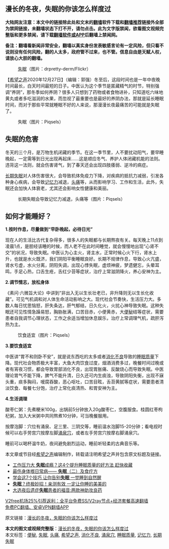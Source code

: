  <h2>漫长的冬夜，失眠的你该怎么样度过</h2> <p class="notice"><b>大陆网友注意：本文中的链接除此处和文末的<a href="https://github.com/bannedbook/fanqiang" >翻墙</a>软件下载和<a href="https://github.com/killgcd/justmysocks/blob/master/README.md">翻墙推荐</a>链接外全部为禁网链接，未翻墙状态下打不开，请勿点击。此为文字版禁闻，欲看图文视频完整版和更多禁闻，请下载<a href="https://github.com/bannedbook/fanqiang">翻墙软件或APP</a>后翻墙上禁闻网。</p><p>备注：翻墙看新闻非常安全，翻墙以真实身份发表敏感言论有一定风险，但只看不说则没有任何风险，翻的人太多，政府管不过来，也不管。信息自由是天赋人权，请放心大胆的翻墙。</b></p>  <div class="entry"> <figure><figcaption><a href="https://www.bannedbook.org/bnews/tag/%e5%a4%b1%e7%9c%a0/" class="st_tag internal_tag" rel="tag" title="标签 失眠 下的日志">失眠</a>（图片：drpretty-derm/Flickr）</figcaption></figure> <p>【<span class='wp_keywordlink_affiliate'><a href="https://www.soundofhope.org" title="希望之声" target="_blank">希望之声</a></span>2020年12月27日】（编辑：郭强）冬至后，这段时间也是一年中夜晚时间最长，白天时间最短的日子。中医认为这个季节是匿藏精气的时节，特别强调“养阴”，那冬季如何养阴？很多人只想到了药物或者食物进补，只知道吃六味地黄丸或者多吃滋润的水果，而忽视了最重要也是最好的养阴办法，那就是延长睡眠时间，而对于那些平常就睡眠不好的人来说，那漫漫长夜最痛苦的可能就是失眠了。</p> <figure><figcaption>失眠（图片：Piqsels）</figcaption></figure> <h2>失眠的危害</h2> <p>冬天的三个月，是万物生机闭藏的季节。在这一季节里，人不要扰动阳气，要早睡晚起，一定需等到日光出现再起床……这是顺应冬气、养护人体闭藏机能的法则。违背这一法则，就会伤害肾气，到了春天还会出现四肢痿弱、逆冷的病症。</p> <p><a href="https://www.bannedbook.org/bnews/tag/%E9%95%BF%E6%9C%9F%E5%A4%B1%E7%9C%A0/" class="st_tag internal_tag" rel="tag" title="标签 长期失眠 下的日志">长期失眠</a>对人体伤害很大，会导致机体免疫力下降，对疾病的抵抗力减弱，引发各种身心疾病，会导致<a href="https://www.bannedbook.org/bnews/tag/%e8%ae%b0%e5%bf%86%e5%8a%9b/" class="st_tag internal_tag" rel="tag" title="标签 记忆力 下的日志">记忆力</a>减退，<a href="https://www.bannedbook.org/bnews/tag/%e5%a4%b4%e7%97%9b/" class="st_tag internal_tag" rel="tag" title="标签 头痛 下的日志">头痛</a>等，从而影响学习、工作和生活，此外，失眠还会加快人体衰老，尤其还会影响女性健康和美丽。</p>  <figure><figcaption>长期失眠会导致记忆力减退，头痛等（图片：Piqsels）</figcaption></figure> <h2>如何才能睡好？</h2> <p><strong>1.按时作息，尽量做到“早卧晚起，必待日光”</strong></p> <p>现在人的生活比古代复杂得多，很多人的失眠都与长期熬夜有关。每天晚上11点到凌晨1点，是胆经该睡的时候，而人老不在此时间睡觉，就会慢慢地出现“心肾不交”的状况，导致失眠。中医认为心主火，肾主水，正常时候心火下行，肾水上升，也就是水火既济，我们阴阳平衡睡眠良好。长期不规律作息，导致心火亢盛，肾水亏虚，水火分离，阴阳失调，出现心悸失眠，虚烦神疲，梦遗健忘，头晕耳鸣，手足心热，口舌生疮，舌红少苔等症状，治疗上常滋阴降火，养心安神为主。</p> <p><strong>2.调节情志，放松身体</strong></p>  <p>《素问·六微旨大论》中讲到“非出入无以生长壮老已，非升降则无以生长化收藏”。可见气机调和对人体生命活动影响之大。现代社会节奏快，生活压力大。多数人每日忧思恼怒，肝失条达，肝气郁结，日久化火，火扰心神导致失眠。这种失眠还可见性情急躁易怒，胸胁胀满，口苦目赤，小便黄赤，大<a href="https://www.bannedbook.org/bnews/tag/%e4%be%bf%e7%a7%98/" class="st_tag internal_tag" rel="tag" title="标签 便秘 下的日志">便秘</a>结等症状，需要患者自我调节心理状态，工作之余适当增加休息娱乐，治疗上常调理气机，疏肝泻热为主。</p> <figure><figcaption>饮食适宜（图片：Piqsels）</figcaption></figure> <p><strong>3.要饮食适宜</strong></p> <p>中医讲“胃不和则卧不安”，就是说东西吃的太多或者<a href="https://www.bannedbook.org/bnews/tag/%E6%B6%88%E5%8C%96%E4%B8%8D%E8%89%AF/" class="st_tag internal_tag" rel="tag" title="标签 消化不良 下的日志">消化不良</a>导致的<a href="https://www.bannedbook.org/bnews/tag/%E7%9D%A1%E7%9C%A0%E8%B4%A8%E9%87%8F/" class="st_tag internal_tag" rel="tag" title="标签 睡眠质量 下的日志">睡眠质量</a>下降。现代社会物质极大丰富，大鱼大肉饮食过度，烟酒消费多过，晚餐时间过晚或者有宵夜习惯，都会导致胃部消化不良，出现胃胀痛、反酸烧心而导致失眠。中医理论胃气不能下降，脾气不能升清，日久还可内生痰浊，导致阴阳失衡，出现不寐头重，痰多胸闷，嗳腐吞酸，恶心呕吐，口苦目眩，舌苔黄腻等症状，需要患者清淡饮食、每餐七分饱，治疗上常化痰清热、和胃安神为主。</p>  <p><strong>4.生活调理</strong></p> <p>酸枣仁粥：先煮粳米100g，出锅前5分钟放入20g酸枣仁，空腹服食。桂圆红枣枸杞粥，加入大米粥中共同熬煮10分钟，可当晚餐服用。</p> <p>按摩泡脚：穴位有涌泉、足三里、三阴交等，睡前温水泡脚15-20分钟；看电视时候可以右手劳宫穴按摩左脚<a href="https://www.bannedbook.org/bnews/tag/%E6%B6%8C%E6%B3%89%E7%A9%B4/" class="st_tag internal_tag" rel="tag" title="标签 涌泉穴 下的日志">涌泉穴</a>，或者左手劳宫穴按摩右脚涌泉穴。</p>  <p>睡前可以喝杯温牛奶，夜间避免剧烈运动，睡前听轻柔的古典音乐等。</p> <p>本文章或节目经<a href="https://www.bannedbook.org/bnews/tag/%e5%b8%8c%e6%9c%9b%e4%b9%8b%e5%a3%b0/" class="st_tag internal_tag" rel="tag" title="标签 希望之声 下的日志">希望之声</a>编辑制作，转载请注明希望之声并包含原文标题及链接。</p> <ul class='op-related-articles' title='相关阅读'> <li><a href='https://www.bannedbook.org/bnews/health/20201227/1455779.html' target='_blank'>工作压力大 <b>失眠</b>成瘾？这4个提升睡眠质量的好方法 赶快收藏</a></li> <li><a href='https://www.bannedbook.org/bnews/comments/20201226/1455465.html' target='_blank'>最伤身体嘅日常病—— <b>失眠</b>（二）及食疗方</a></li> <li><a href='https://www.bannedbook.org/bnews/health/20201215/1447884.html' target='_blank'>学会这7个技巧 让你告别<b>失眠</b> 一觉睡到自然醒</a></li> <li><a href='https://www.bannedbook.org/bnews/health/20201212/1446256.html' target='_blank'><b>失眠</b>？终极妙招！亲测有效 一定让你睡的美美的</a></li> <li><a href='https://www.bannedbook.org/bnews/cbnews/20201212/1446108.html' target='_blank'>大选夜后遗症<b>失眠</b>患者的福音:两款神助攻良药</a></li> </ul> <p class="texttj"> <a href="https://github.com/bannedbook/fanqiang/wiki/V2ray%E6%9C%BA%E5%9C%BA" target="_blank">V2free机场25%引荐返利：全平台免费SS/V2ray节点+经济套餐高速翻墙</a><br/> <a href="https://github.com/bannedbook/fanqiang/wiki/%E7%A6%81%E9%97%BB%E7%BD%91%E5%AE%89%E5%8D%93%E7%BF%BB%E5%A2%99%E6%96%B0%E9%97%BBAPP" target="_blank">免费PC翻墙、安卓VPN翻墙APP</a></p><p>原文链接：<a class="src_link"  href="https://www.soundofhope.org/post/457432" target="_blank">漫长的冬夜，失眠的你该怎么样度过</a></p><a name='sharetosocial'></a>       <div><b>本文的图文或视频完整版</b>：<a href='https://www.bannedbook.org/bnews/comments/20201228/1456148.html'>漫长的冬夜，失眠的你该怎么样度过</a></div>  </div><!--END ENTRY--> <div class="postfooter"> <div>本文标签：<a href="https://www.bannedbook.org/bnews/tag/%e4%be%bf%e7%a7%98/" rel="tag">便秘</a>, <a href="https://www.bannedbook.org/bnews/tag/%e5%a4%b1%e7%9c%a0/" rel="tag">失眠</a>, <a href="https://www.bannedbook.org/bnews/tag/%e5%a4%b4%e7%97%9b/" rel="tag">头痛</a>, <a href="https://www.bannedbook.org/bnews/tag/%e5%b8%8c%e6%9c%9b%e4%b9%8b%e5%a3%b0/" rel="tag">希望之声</a>, <a href="https://www.bannedbook.org/bnews/tag/%E6%B6%88%E5%8C%96%E4%B8%8D%E8%89%AF/" rel="tag">消化不良</a>, <a href="https://www.bannedbook.org/bnews/tag/%E6%B6%8C%E6%B3%89%E7%A9%B4/" rel="tag">涌泉穴</a>, <a href="https://www.bannedbook.org/bnews/tag/%E7%9D%A1%E7%9C%A0%E8%B4%A8%E9%87%8F/" rel="tag">睡眠质量</a>, <a href="https://www.bannedbook.org/bnews/tag/%e8%ae%b0%e5%bf%86%e5%8a%9b/" rel="tag">记忆力</a>, <a href="https://www.bannedbook.org/bnews/tag/%E9%95%BF%E6%9C%9F%E5%A4%B1%E7%9C%A0/" rel="tag">长期失眠</a></div>  </div><!--END POSTFOOTER--> 